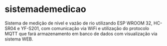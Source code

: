 # sistemademedicao
Sistema de medição de nível e vazão de rio utilizando ESP WROOM 32, HC-SR04 e YF-S201, com comunicação via WiFi e utilização do protocolo MQTT que fará armazenamento em banco de dados com visualização via sistema WEB.
